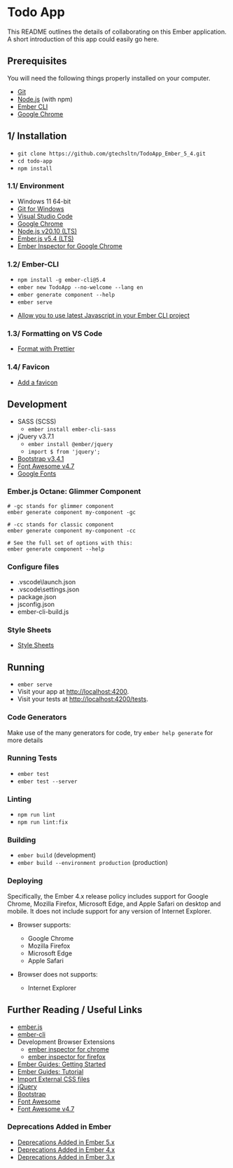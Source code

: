 # Todo App

This README outlines the details of collaborating on this Ember application.
A short introduction of this app could easily go here.

## Prerequisites

You will need the following things properly installed on your computer.

* [Git](https://git-scm.com/)
* [Node.js](https://nodejs.org/) (with npm)
* [Ember CLI](https://cli.emberjs.com/release/)
* [Google Chrome](https://google.com/chrome/)

## 1/ Installation

* `git clone https://github.com/gtechsltn/TodoApp_Ember_5_4.git`
* `cd todo-app`
* `npm install`

### 1.1/ Environment

* Windows 11 64-bit
* [Git for Windows](https://gitforwindows.org/)
* [Visual Studio Code](https://code.visualstudio.com/)
* [Google Chrome](https://www.google.com/intl/en/chrome/)
* [Node.js v20.10 (LTS)](https://nodejs.org/download/release/latest-v20.x/)
* [Ember.js v5.4 (LTS)](https://emberjs.com/releases/lts/)
* [Ember Inspector for Google Chrome](https://chromewebstore.google.com/detail/ember-inspector/bmdblncegkenkacieihfhpjfppoconhi)

### 1.2/ Ember-CLI

* `npm install -g ember-cli@5.4`
* `ember new TodoApp --no-welcome --lang en`
* `ember generate component --help`
* `ember serve`

+ [Allow you to use latest Javascript in your Ember CLI project](https://www.npmjs.com/package/ember-cli-babel)

### 1.3/ Formatting on VS Code

+ [Format with Prettier](https://www.educative.io/answers/how-to-set-up-prettier-and-automatic-formatting-on-vs-code)

### 1.4/ Favicon

+ [Add a favicon](https://itecnote.com/tecnote/how-to-use-a-favicon-with-ember-cli/)

## Development

* SASS (SCSS)
  * `ember install ember-cli-sass`
* jQuery v3.7.1
  * `ember install @ember/jquery`
  * `import $ from 'jquery';`
* [Bootstrap v3.4.1](https://getbootstrap.com/docs/3.4/)
* [Font Awesome v4.7](https://fontawesome.com/v4/get-started/)
* [Google Fonts](https://fonts.googleapis.com/css?family=Source+Sans+Pro:300,400,600,700,300italic,400italic,600italic)

### Ember.js Octane: Glimmer Component

```
# -gc stands for glimmer component
ember generate component my-component -gc

# -cc stands for classic component
ember generate component my-component -cc

# See the full set of options with this:
ember generate component --help
```

### Configure files
+ .vscode\launch.json
+ .vscode\settings.json
+ package.json
+ jsconfig.json
+ ember-cli-build.js

### Style Sheets
+ [Style Sheets](https://cli.emberjs.com/release/advanced-use/stylesheets/)

## Running

* `ember serve`
* Visit your app at [http://localhost:4200](http://localhost:4200).
* Visit your tests at [http://localhost:4200/tests](http://localhost:4200/tests).

### Code Generators

Make use of the many generators for code, try `ember help generate` for more details

### Running Tests

* `ember test`
* `ember test --server`

### Linting

* `npm run lint`
* `npm run lint:fix`

### Building

* `ember build` (development)
* `ember build --environment production` (production)

### Deploying

Specifically, the Ember 4.x release policy includes support for Google Chrome, Mozilla Firefox, Microsoft Edge, and Apple Safari on desktop and mobile. It does not include support for any version of Internet Explorer.

* Browser supports:
  + Google Chrome
  + Mozilla Firefox
  + Microsoft Edge
  + Apple Safari

* Browser does not supports:
  + Internet Explorer

## Further Reading / Useful Links

* [ember.js](https://emberjs.com/)
* [ember-cli](https://cli.emberjs.com/release/)
* Development Browser Extensions
  * [ember inspector for chrome](https://chrome.google.com/webstore/detail/ember-inspector/bmdblncegkenkacieihfhpjfppoconhi)
  * [ember inspector for firefox](https://addons.mozilla.org/en-US/firefox/addon/ember-inspector/)
* [Ember Guides: Getting Started](https://guides.emberjs.com/v5.4.0/getting-started/)
* [Ember Guides: Tutorial](https://guides.emberjs.com/v5.4.0/tutorial/part-1/)
* [Import External CSS files](https://stackoverflow.com/questions/43765709/how-can-i-import-external-css-files-into-my-ember-app)
* [jQuery](https://www.npmjs.com/package/jquery)
* [Bootstrap](https://www.npmjs.com/package/bootstrap)
* [Font Awesome](https://www.npmjs.com/package/font-awesome)
* [Font Awesome v4.7](https://www.npmjs.com/package/fontawesome-4.7)

### Deprecations Added in Ember

* [Deprecations Added in Ember 5.x](https://deprecations.emberjs.com/v5.x/)
* [Deprecations Added in Ember 4.x](https://deprecations.emberjs.com/v4.x/)
* [Deprecations Added in Ember 3.x](https://deprecations.emberjs.com/v3.x/)
